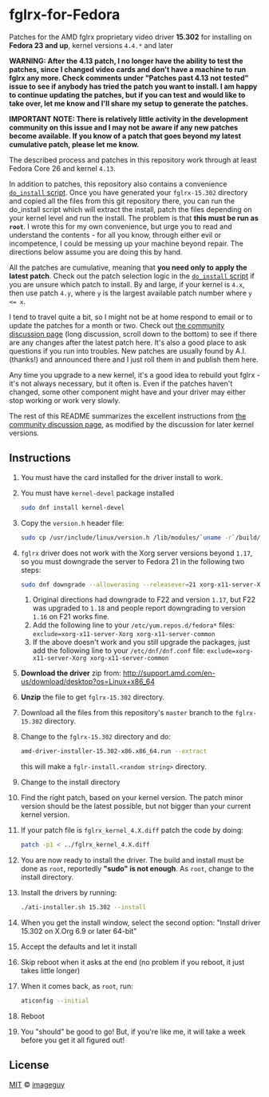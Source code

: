 # fglrx-for-Fedora
Patches for the AMD fglrx proprietary video driver **15.302** for installing on **Fedora 23 and up**, kernel versions `4.4.*` and later

**WARNING: After the 4.13 patch, I no longer have the ability to test the patches, since I changed video cards and don't have a machine to run fglrx any more. Check comments under "Patches past 4.13 not tested" issue to see if anybody has tried the patch you want to install. I am happy to continue updating the patches, but if you can test and would like to take over, let me know and I'll share my setup to generate the patches.** 

**IMPORTANT NOTE: There is relatively little activity in the development community on this issue and I may not be aware if any new patches become available. If you know of a patch that goes beyond my latest cumulative patch, please let me know.**

The described process and patches in this repository work through at least Fedora Core 26 and kernel `4.13`.

In addition to patches, this repository also contains a convenience [`do_install` script](do_install). Once you have generated your `fglrx-15.302` directory and copied all the files from this git repository there, you can run the do_install script which will extract the install, patch the files depending on your kernel level and run the install. The problem is that **this must be run as `root`**. I wrote this for my own convenience, but urge you to read and understand the contents - for all you know, through either evil or incompetence, I could be messing up your machine beyond repair. The directions below assume you are doing this by hand.

All the patches are cumulative, meaning that **you need only to apply the latest patch**. Check out the patch selection logic in the [`do_install` script](do_install) if you are unsure which patch to install. By and large, if your kernel is `4.x`, then use patch `4.y`, where `y` is the largest available patch number where `y <= x`.

I tend to travel quite a bit, so I might not be at home respond to email or to update the patches for a month or two. Check out [the community discussion page][installing-the-proprietary-amd-crimson-driver-on-fedora-23-with-linux-kernel-4-4-6-300] (long discussion, scroll down to the bottom) to see if there are any changes after the latest patch here. It's also a good place to ask questions if you run into troubles. New patches are usually found by A.I. (thanks!) and announced there and I just roll them in and publish them here.

Any time you upgrade to a new kernel, it's a good idea to rebuild yout fglrx - it's not always necessary, but it often is. Even if the patches haven't changed, some other component might have and your driver may either stop working or work very slowly.

The rest of this README summarizes the excellent instructions from [the community discussion page][installing-the-proprietary-amd-crimson-driver-on-fedora-23-with-linux-kernel-4-4-6-300], as modified by the discussion for later kernel versions.

## Instructions

1. You must have the card installed for the driver install to work.
1. You must have `kernel-devel` package installed
   ```bash
   sudo dnf install kernel-devel
   ```
1. Copy the `version.h` header file:

    ```bash
    sudo cp /usr/include/linux/version.h /lib/modules/`uname -r`/build/include/linux/
    ```

1. `fglrx` driver does not work with the Xorg server versions beyond `1.17`, so you must downgrade the server to Fedora 21 in the following two steps:
    ```bash
    sudo dnf downgrade --allowerasing --releasever=21 xorg-x11-server-Xorg xorg-x11-server-common
    ```
   1. Original directions had downgrade to F22 and version `1.17`, but F22 was upgraded to `1.18` and people report downgrading to version `1.16` on F21 works fine.
   1. Add the following line to your `/etc/yum.repos.d/fedora*` files: `exclude=xorg-x11-server-Xorg xorg-x11-server-common`
   1. If the above doesn't work and you still upgrade the packages, just add the following line to your `/etc/dnf/dnf.conf` file: `exclude=xorg-x11-server-Xorg xorg-x11-server-common`
1. **Download the driver** zip from: http://support.amd.com/en-us/download/desktop?os=Linux+x86_64
1. **Unzip** the file to get `fglrx-15.302` directory.
1. Download all the files from this repository's `master` branch to the `fglrx-15.302` directory.
1. Change to the `fglrx-15.302` directory and do:
    ```bash
    amd-driver-installer-15.302-x86.x86_64.run --extract
    ```
   this will make a `fglr-install.<random string>` directory.
1. Change to the install directory
1. Find the right patch, based on your kernel version. The patch minor version should be the latest possible, but not bigger than your current kernel version.
1. If your patch file is `fglrx_kernel_4.X.diff` patch the code by doing:
    ```bash
    patch -p1 < ../fglrx_kernel_4.X.diff
    ```
1. You are now ready to install the driver. The build and install must be done as `root`, reportedly **"sudo" is not enough**. As `root`, change to the install directory.
1. Install the drivers by running:
    ```bash
    ./ati-installer.sh 15.302 --install
    ```
1. When you get the install window, select the second option: "Install driver 15.302 on X.Org 6.9 or later 64-bit"
1. Accept the defaults and let it install
1. Skip reboot when it asks at the end (no problem if you reboot, it just takes little longer)
1. When it comes back, as `root`, run:
    ```bash
    aticonfig --initial
    ```
1. Reboot
1. You "should" be good to go! But, if you're like me, it will take a week before you get it all figured out!

[installing-the-proprietary-amd-crimson-driver-on-fedora-23-with-linux-kernel-4-4-6-300]: https://bluehatrecord.wordpress.com/2016/03/25/installing-the-proprietary-amd-crimson-driver-on-fedora-23-with-linux-kernel-4-4-6-300/

## License

[MIT](LICENSE.md) © [imageguy](https://github.com/imageguy)
